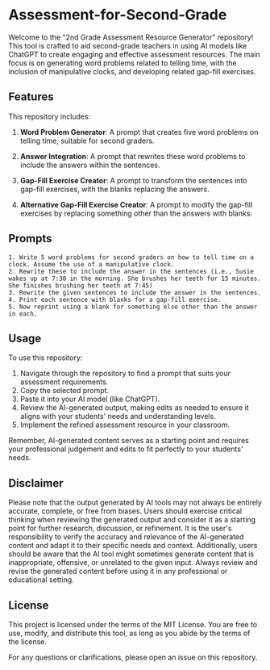 # Assessment-for-Second-Grade

Welcome to the "2nd Grade Assessment Resource Generator" repository! This tool is crafted to aid second-grade teachers in using AI models like ChatGPT to create engaging and effective assessment resources. The main focus is on generating word problems related to telling time, with the inclusion of manipulative clocks, and developing related gap-fill exercises. 

## Features

This repository includes:

1. **Word Problem Generator**: A prompt that creates five word problems on telling time, suitable for second graders.

2. **Answer Integration**: A prompt that rewrites these word problems to include the answers within the sentences.

3. **Gap-Fill Exercise Creator**: A prompt to transform the sentences into gap-fill exercises, with the blanks replacing the answers.

4. **Alternative Gap-Fill Exercise Creator**: A prompt to modify the gap-fill exercises by replacing something other than the answers with blanks.

## Prompts
```
1. Write 5 word problems for second graders on how to tell time on a clock. Assume the use of a manipulative clock.
2. Rewrite these to include the answer in the sentences (i.e., Susie wakes up at 7:30 in the morning. She brushes her teeth for 15 minutes. She finishes brushing her teeth at 7:45) 
3. Rewrite the given sentences to include the answer in the sentences.
4. Print each sentence with blanks for a gap-fill exercise.
5. Now reprint using a blank for something else other than the answer in each.
```

## Usage

To use this repository:

1. Navigate through the repository to find a prompt that suits your assessment requirements.
2. Copy the selected prompt.
3. Paste it into your AI model (like ChatGPT).
4. Review the AI-generated output, making edits as needed to ensure it aligns with your students' needs and understanding levels.
5. Implement the refined assessment resource in your classroom.

Remember, AI-generated content serves as a starting point and requires your professional judgement and edits to fit perfectly to your students' needs.

## Disclaimer

Please note that the output generated by AI tools may not always be entirely accurate, complete, or free from biases. Users should exercise critical thinking when reviewing the generated output and consider it as a starting point for further research, discussion, or refinement. It is the user's responsibility to verify the accuracy and relevance of the AI-generated content and adapt it to their specific needs and context. Additionally, users should be aware that the AI tool might sometimes generate content that is inappropriate, offensive, or unrelated to the given input. Always review and revise the generated content before using it in any professional or educational setting.

## License

This project is licensed under the terms of the MIT License. You are free to use, modify, and distribute this tool, as long as you abide by the terms of the license.

For any questions or clarifications, please open an issue on this repository.
